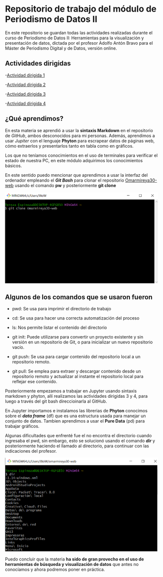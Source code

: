 # Repositorio de trabajo del módulo de Periodismo de Datos II 

En este repositorio se guardan todas las actividades realizadas durante el curso de Periodismo de Datos II: Herramientas para la visualización y presentación de datos, dictada por el profesor Adolfo Antón Bravo para el Máster de Periodismo Digital y de Datos, versión online. 

## Actividades dirigidas 

-[Actividad dirigida 1](ad1.md)

-[Actividad dirigida 2](ad2.md)

-[Actividad dirigida 3](aad3..md)

-[Actividad dirigida 4](add4.md)

## ¿Qué aprendimos?  

En esta materia se aprendió a usar la **sintaxis Markdown** en el repositorio de *GitHub*, ambos desconocidos para mi personas. Además, aprendimos a usar *Jupiter* con el lenguaje **Phyton** para escrapear datos de páginas web, cómo extraerlos y presentarlos tanto en tabla como en gráficos. 

Los que no teníamos conocimientos en el uso de terminales para verificar el estado de nuestra PC, en este módulo adquirimos los conocimientos básicos.

En este sentido puedo mencionar que aprendimos a usar la interfaz del ordenador empleando el ***Git Bash*** para clonar el repositorio [Omarmireya30-web](https://nebrijas.github.io/Omarmireya30-web/) usando el comando **pw** y posteriormente **git clone**

![Clonacion del repositorio con git bash](final.png)

## Algunos de los comandos que se usaron fueron

- pwd: Se usa para imprimir el directorio de trabajo

- cd: Se usa para hacer una correcta automatización del proceso

- ls: Nos permite listar el contenido del directorio 

- git init: Puede utilizarse para convertir un proyecto existente y sin versión en un repositorio de Git, o para inicializar un nuevo repositorio vacío.

- git push: Se usa para cargar contenido del repositorio local a un repositorio remoto.

- git pull: Se emplea para extraer y descargar contenido desde un repositorio remoto y actualizar al instante el repositorio local para reflejar ese contenido.

Posteriormente empezamos a trabajar en Jupyter usando sintaxis markdown y phyton, allí realizamos las actividades dirigidas 3 y 4, para luego a través del git bash direccioinarla al GitHub. 

En Jupyter importamos e instalamos las librerias de **Phyton** conocimos sobre el ***data frame*** (df) que es una estructura usada para manejar un conjunto de datos. Tambien aprendimos a usar el **Pure Data** (pd) para trabajar gráficos. 

Algunas dificultades que enfrenté fue el no encontra el directorio cuando ingresaba el pwd, sin embargo, esto se solucionó usando el comando ***dir*** y posteriormente haciendo el llamado al directorio, para continuar con las indicaciones del profesor.  

![Clonacion del repositorio con git bash](dir.png)

Puedo concluir que la materia **ha sido de gran provecho en el uso de herramientas de búsqueda y visualización de datos** que antes no conocíamos y ahora podremos poner en práctica. 






